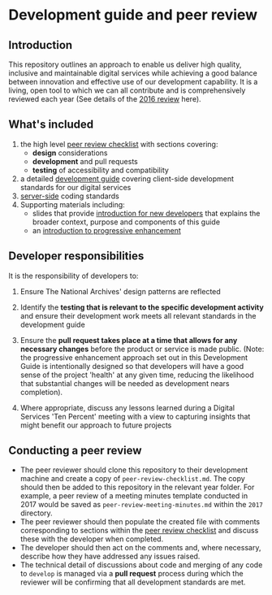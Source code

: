 # Development guide and peer review

## Introduction

This repository outlines an approach to enable us deliver high quality, inclusive and maintainable digital services while achieving a good balance between innovation and effective use of our development capability. It is a living, open tool to which we can all contribute and is comprehensively reviewed each year (See details of the [2016 review](reviews/2016-review.md) here).

## What's included

1. the high level [peer review checklist](/peer-review-checklist.md) with sections covering: 
    - **design** considerations
    - **development** and pull requests
    - **testing** of accessibility and compatibility
2. a detailed [development guide](/development-guide.md) covering client-side development standards for our digital services
3. [server-side](/server_side_coding_standards) coding standards
4. Supporting materials including:
    * slides that provide [introduction for new developers](supporting_material/development_standards_introduction_for_new_developers.pdf) that explains the broader context, purpose and components of this guide
    * an [introduction to progressive enhancement](supporting_material/progressive_enhancement_introduction.ppt) 

## Developer responsibilities

It is the responsibility of developers to: 

1. Ensure The National Archives' design patterns are reflected

2. Identify the **testing that is relevant to the specific development activity** and ensure their development work meets all relevant standards in the development guide

3. Ensure the **pull request takes place at a time that  allows for any necessary changes** before the product or service is made public. (Note: the progressive enhancement approach set out in this Development Guide is intentionally designed so that developers will have a good sense of the project 'health' at any given time, reducing the likelihood that substantial changes will be needed as development nears completion).

4. Where appropriate, discuss any lessons learned during a Digital Services 'Ten Percent' meeting with a view to capturing insights that might benefit our approach to future projects

## Conducting a peer review

* The peer reviewer should clone this repository to their development machine and create a copy of ```peer-review-checklist.md```. The copy should then be added to this repository in the relevant year folder. For example, a peer review of a meeting minutes template conducted in 2017 would be saved as ```peer-review-meeting-minutes.md``` within the ```2017``` directory.
* The peer reviewer should then populate the created file with comments corresponding to sections within the [peer review checklist](/peer-review-checklist.md) and discuss these with the developer when completed. 
* The developer should then act on the comments and, where necessary, describe how they have addressed any issues raised.
* The technical detail of discussions about code and merging of any code to `develop` is managed via a **pull request** process during which the reviewer will be confirming that all development standards are met.
